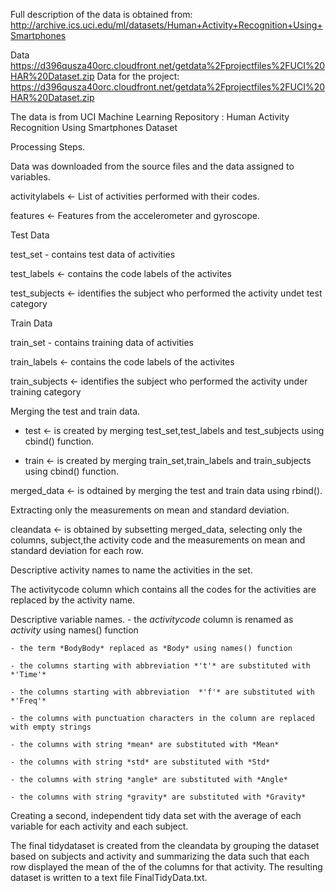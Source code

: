 
Full description of the data is obtained from: http://archive.ics.uci.edu/ml/datasets/Human+Activity+Recognition+Using+Smartphones

Data
https://d396qusza40orc.cloudfront.net/getdata%2Fprojectfiles%2FUCI%20HAR%20Dataset.zip
Data for the project:
https://d396qusza40orc.cloudfront.net/getdata%2Fprojectfiles%2FUCI%20HAR%20Dataset.zip

The data is from UCI Machine Learning Repository : Human Activity Recognition Using Smartphones Dataset
    
Processing Steps.

Data was downloaded from the source files and the data assigned to variables.

activitylabels <- List of activities performed with their codes.

features <- Features from the accelerometer and gyroscope.

Test Data

test_set - contains test data of activities

test_labels <- contains the code labels of the activites

test_subjects <- identifies the subject who performed the activity undet test category

Train Data

train_set - contains training data of activities

train_labels <- contains the code labels of the activites

train_subjects <- identifies the subject who performed the activity under training category

Merging the test and train data.

- test <- is created by merging test_set,test_labels and test_subjects using cbind() function.

- train <- is created by merging train_set,train_labels and train_subjects using cbind() function.

merged_data <- is odtained by merging the test and train data using rbind().

Extracting only the measurements on mean and standard deviation.

cleandata <- is obtained by subsetting merged_data, selecting only the columns, subject,the activity code and the measurements on mean and standard deviation for each row.

Descriptive activity names to name the activities in the set.

The activitycode column which contains all the codes for the activities are replaced by the activity name.

Descriptive variable names.
    - the *activitycode* column is renamed as *activity* using names() function
    
    - the term *BodyBody* replaced as *Body* using names() function 
    
    - the columns starting with abbreviation *'t'* are substituted with *'Time'*
    
    - the columns starting with abbreviation  *'f'* are substituted with *'Freq'*
    
    - the columns with punctuation characters in the column are replaced with empty strings
    
    - the columns with string *mean* are substituted with *Mean*
    
    - the columns with string *std* are substituted with *Std*
    
    - the columns with string *angle* are substituted with *Angle*
    
    - the columns with string *gravity* are substituted with *Gravity*
    
Creating a second, independent tidy data set with the average of each variable for each activity and each subject.

The final tidydataset is created from the cleandata by grouping the dataset based on subjects and activity and summarizing the data such that each row displayed the mean of the of the columns for that activity. The resulting dataset is written to a text file FinalTidyData.txt.

